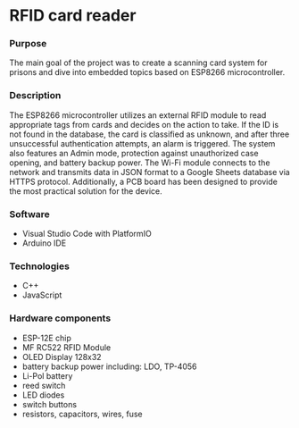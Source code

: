 # RFID card reader
### Purpose
The main goal of the project was to create a scanning card system for prisons and dive into embedded topics based on ESP8266 microcontroller.
### Description
The ESP8266 microcontroller utilizes an external RFID module to read appropriate tags from cards and decides on the action to take. If the ID is not found in the database, the card is classified as unknown, and after three unsuccessful authentication attempts, an alarm is triggered. The system also features an Admin mode, protection against unauthorized case opening, and battery backup power. The Wi-Fi module connects to the network and transmits data in JSON format to a Google Sheets database via HTTPS protocol. Additionally, a PCB board has been designed to provide the most practical solution for the device.
### Software
- Visual Studio Code with PlatformIO
- Arduino IDE
### Technologies
- C++
- JavaScript
### Hardware components
- ESP-12E chip
- MF RC522 RFID Module
- OLED Display 128x32
- battery backup power including: LDO, TP-4056
- Li-Pol battery
- reed switch
- LED diodes
- switch buttons
- resistors, capacitors, wires, fuse

